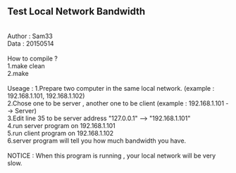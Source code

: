   <h2>Test Local Network Bandwidth</h2>
  <br/>
  Author : Sam33<br/>
  Data   : 20150514<br/>
  <br/>
  How to compile ?<br/>
  1.make clean<br/>
  2.make<br/>
  <br/>
  Useage : 1.Prepare two computer in the same local network. (example : 192.168.1.101, 192.168.1.102)<br/>
           2.Chose one to be server , another one to be client (example : 192.168.1.101 --> Server)<br/>
           3.Edit line 35 to be server address "127.0.0.1" --> "192.168.1.101"<br/>
           4.run server program on 192.168.1.101</br>
           5.run client program on 192.168.1.102</br>
           6.server program will tell you how much bandwidth you have.</br>
  </br>
  NOTICE : When this program is running , your local network will be very slow.<br/>



